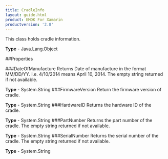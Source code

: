 ```yaml
---
title: CradleInfo
layout: guide.html
product: EMDK For Xamarin 
productversion: '2.8' 
---
```

This class holds cradle information.

**Type** - Java.Lang.Object

##Properties

###DateOfManufacture
Returns Date of manufacture in the format MM/DD/YY. i.e. 4/10/2014 means April 10, 2014. The empty string returned if not available.

**Type** - System.String
###FirmwareVersion
Return the firmware version of cradle.

**Type** - System.String
###HardwareID
Returns the hardware ID of the cradle.

**Type** - System.String
###PartNumber
Returns the part number of the cradle. The empty string returned if not available.

**Type** - System.String
###SerialNumber
Returns the serial number of the cradle. The empty string returned if not available.

**Type** - System.String
